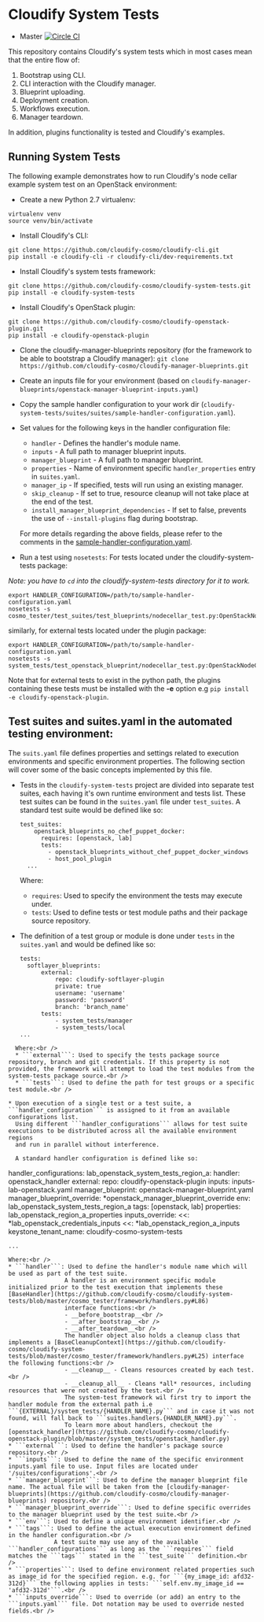 Cloudify System Tests
==================

* Master [![Circle CI](https://circleci.com/gh/cloudify-cosmo/cloudify-system-tests/tree/master.svg?&style=shield)](https://circleci.com/gh/cloudify-cosmo/cloudify-system-tests/tree/master)


This repository contains Cloudify's system tests which in most cases mean that the entire flow of:

1. Bootstrap using CLI.
2. CLI interaction with the Cloudify manager.
2. Blueprint uploading.
3. Deployment creation.
4. Workflows execution.
5. Manager teardown.

In addition, plugins functionality is tested and Cloudify's examples.

## Running System Tests

The following example demonstrates how to run Cloudify's node cellar example system test on an OpenStack environment:

* Create a new Python 2.7 virtualenv:
```
virtualenv venv
source venv/bin/activate
```

* Install Cloudify's CLI:
```
git clone https://github.com/cloudify-cosmo/cloudify-cli.git
pip install -e cloudify-cli -r cloudify-cli/dev-requirements.txt
```

* Install Cloudify's system tests framework:
```
git clone https://github.com/cloudify-cosmo/cloudify-system-tests.git
pip install -e cloudify-system-tests
```

* Install Cloudify's OpenStack plugin:
```
git clone https://github.com/cloudify-cosmo/cloudify-openstack-plugin.git
pip install -e cloudify-openstack-plugin
```

* Clone the cloudify-manager-blueprints repository (for the framework to be able to bootstrap a Cloudify manager):
```git clone https://github.com/cloudify-cosmo/cloudify-manager-blueprints.git```

* Create an inputs file for your environment (based on `cloudify-manager-blueprints/openstack-manager-blueprint-inputs.yaml`)

* Copy the sample handler configuration to your work dir (`cloudify-system-tests/suites/suites/sample-handler-configuration.yaml`).

* Set values for the following keys in the handler configuration file:
  - ```handler``` - Defines the handler's module name.
  - ```inputs``` - A full path to manager blueprint inputs.
  - ```manager_blueprint``` - A full path to manager blueprint.
  - ```properties``` - Name of environment specific ```handler_properties``` entry in ```suites.yaml```.
  - ```manager_ip``` - If specified, tests will run using an existing manager.
  - ```skip_cleanup``` - If set to true, resource cleanup will not take place at the end of the test.
  - ```install_manager_blueprint_dependencies``` - If set to false, prevents the use of ```--install-plugins``` flag during bootstrap.

  For more details regarding the above fields, please refer to the comments in the [sample-handler-configuration.yaml](https://github.com/cloudify-cosmo/cloudify-system-tests/blob/master/suites/suites/sample-handler-configuration.yaml).

* Run a test using `nosetests`:
For tests located under the cloudify-system-tests package:

_Note: you have to `cd` into the cloudify-system-tests directory for it to work._
```
export HANDLER_CONFIGURATION=/path/to/sample-handler-configuration.yaml
nosetests -s cosmo_tester/test_suites/test_blueprints/nodecellar_test.py:OpenStackNodeCellarTest
```
similarly, for external tests located under the plugin package:
```
export HANDLER_CONFIGURATION=/path/to/sample-handler-configuration.yaml
nosetests -s system_tests/test_openstack_blueprint/nodecellar_test.py:OpenStackNodeCellarTest
```
Note that for external tests to exist in the python path, the plugins containing these tests must be installed with the __-e__ option e.g ```pip install -e cloudify-openstack-plugin```.

## Test suites and suites.yaml in the automated testing environment:

The ```suits.yaml``` file defines properties and settings related to execution environments and specific environment properties.
The following section will cover some of the basic concepts implemented by this file.

* Tests in the ```cloudify-system-tests``` project are divided into separate test suites, each having it's own runtime environment and tests list.
  These test suites can be found in the ```suites.yaml``` file under ```test_suites```. A standard test suite would be defined like so:
  ```
  test_suites:
      openstack_blueprints_no_chef_puppet_docker:
        requires: [openstack, lab]
        tests:
          - openstack_blueprints_without_chef_puppet_docker_windows
          - host_pool_plugin
    ...
    ```
  Where:<br />
  * ```requires```: Used to specify the environment the tests may execute under.<br />
  * ```tests```: Used to define tests or test module paths and their package source repository.<br />

* The definition of a test group or module is done under ```tests``` in the ```suites.yaml``` and would be defined like so:
  ```
  tests:
    softlayer_blueprints:
        external:
            repo: cloudify-softlayer-plugin
            private: true
            username: 'username'
            password: 'password'
            branch: 'branch_name'
        tests:
            - system_tests/manager
            - system_tests/local
  ...
```
  Where:<br />
  * ```external```: Used to specify the tests package source repository, branch and git credentials. If this property is not provided, the framework will attempt to load the test modules from the system-tests package source.<br />
  * ```tests```: Used to define the path for test groups or a specific test module.<br />

* Upon execution of a single test or a test suite, a ```handler_configuration``` is assigned to it from an available configurations list.
  Using different ```handler_configurations``` allows for test suite executions to be distributed across all the available environment regions
  and run in parallel without interference.

  A standard handler configuration is defined like so:
  ```
  handler_configurations:
    lab_openstack_system_tests_region_a:
      handler: openstack_handler
      external:
        repo: cloudify-openstack-plugin
      inputs: inputs-lab-openstack.yaml
      manager_blueprint: openstack-manager-blueprint.yaml
      manager_blueprint_override: *openstack_manager_blueprint_override
      env: lab_openstack_system_tests_region_a
      tags: [openstack, lab]
      properties: lab_openstack_region_a_properties
      inputs_override:
        <<: *lab_openstack_credentials_inputs
        <<: *lab_openstack_region_a_inputs
        keystone_tenant_name: cloudify-cosmo-system-tests

    ...
  ```
  Where:<br />
  * ```handler```: Used to define the handler's module name which will be used as part of the test suite.
                  A handler is an environment specific module initialized prior to the test execution that implements these [BaseHandler](https://github.com/cloudify-cosmo/cloudify-system-tests/blob/master/cosmo_tester/framework/handlers.py#L86)
                  interface functions:<br />
                  - __before_bootstrap__<br />
                  - __after_bootstrap__<br />
                  - __after_teardown__<br />
                  The handler object also holds a cleanup class that implements a [BaseCleanupContext](https://github.com/cloudify-cosmo/cloudify-system-tests/blob/master/cosmo_tester/framework/handlers.py#L25) interface the following functions:<br />
                  - __cleanup__ - Cleans resources created by each test.<br />
                  - __cleanup_all__ - Cleans *all* resources, including resources that were not created by the test.<br />
                  The system-test framework wil first try to import the handler module from the external path i.e ```{EXTERNAL}/system_tests/{HANDLER_NAME}.py``` and in case it was not found, will fall back to ```suites.handlers.{HANDLER_NAME}.py```.
                  To learn more about handlers, checkout the [openstack_handler](https://github.com/cloudify-cosmo/cloudify-openstack-plugin/blob/master/system_tests/openstack_handler.py)
  * ```external```: Used to define the handler's package source repository.<br />
  * ```inputs```: Used to define the name of the specific environment inputs.yaml file to use. Input files are located under '/suites/configurations'.<br />
  * ```manager_blueprint```: Used to define the manager blueprint file name. The actual file will be taken from the [cloudify-manager-blueprints](https://github.com/cloudify-cosmo/cloudify-manager-blueprints) repository.<br />
  * ```manager_blueprint_override```: Used to define specific overrides to the manager blueprint used by the test suite.<br />
  * ```env```: Used to define a unique environment identifier.<br />
  * ```tags```: Used to define the actual execution environment defined in the handler configuration.<br />
               A test suite may use any of the available ```handler_configurations``` as long as the ```requires``` field matches the ```tags``` stated in the ```test_suite``` definition.<br />
  * ```properties```: Used to define environment related properties such as image_id for the specified region. e.g. for ```{my_image_id: afd32-312d}``` the following applies in tests: ```self.env.my_image_id == 'afd32-312d'```.<br />
  * ```inputs_override```: Used to override (or add) an entry to the ```inputs.yaml``` file. Dot notation may be used to override nested fields.<br />


